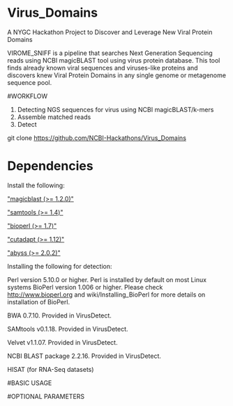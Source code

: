 # Virus_Domains
A NYGC Hackathon Project to Discover and Leverage New Viral Protein Domains

VIROME_SNIFF is a pipeline that searches Next Generation Sequencing reads using NCBI magicBLAST tool using virus protein database. 
This tool finds already known viral sequences and viruses-like proteins and discovers knew Viral Protein Domains in any single genome or metagenome sequence pool. 


#WORKFLOW
1. Detecting NGS sequences for virus using NCBI magicBLAST/k-mers
2. Assemble matched reads
3. Detect 



git clone https://github.com/NCBI-Hackathons/Virus_Domains


# Dependencies

Install the following:

["magicblast (>= 1.2.0)"](https://ftp.ncbi.nlm.nih.gov/blast/executables/magicblast/LATEST)  

["samtools (>= 1.4)"](http://samtools.sourceforge.net/)

["bioperl (>= 1.7)"](http://search.cpan.org/~cjfields/BioPerl-1.007001/BioPerl.pm)

["cutadapt (>= 1.12)"](http://cutadapt.readthedocs.io/en/stable/installation.html)

["abyss (>= 2.0.2)"](https://github.com/bcgsc/abyss)



Installing the following for detection: 

Perl version 5.10.0 or higher. Perl is installed by default on most Linux systems
BioPerl version 1.006 or higher. Please check http://www.bioperl.org and wiki/Installing_BioPerl for more details on installation of BioPerl.

BWA 0.7.10. Provided in VirusDetect.

SAMtools v0.1.18. Provided in VirusDetect.

Velvet v1.1.07. Provided in VirusDetect.

NCBI BLAST package 2.2.16. Provided in VirusDetect.

HISAT (for RNA-Seq datasets)



#BASIC USAGE


#OPTIONAL PARAMETERS












